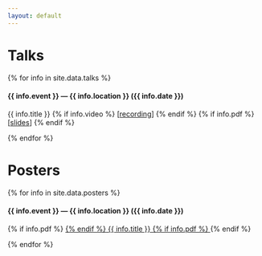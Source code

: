 ```yaml
---
layout: default
---
```


# Talks

{% for info in site.data.talks %}

<div class="talk-info">
<h4>{{ info.event }}<span> — {{ info.location }} ({{ info.date }})</span></h4>
{{ info.title }}
{% if info.video %}
[<a href="{{ info.video }}" target="_blank">recording</a>]
{% endif %}
{% if info.pdf %}
[<a href="{{ site.url }}/assets/pdfs/talks/{{ info.pdf }}" target="_blank">slides</a>]
{% endif %}
</div>

{% endfor %}

# Posters

{% for info in site.data.posters %}

<div class="poster-info">
<h4>{{ info.event }}<span> — {{ info.location }} ({{ info.date }})</span></h4>
{% if info.pdf %}
<a href="{{ site.url }}/assets/pdfs/posters/{{ info.pdf }}" target="_blank">
{% endif %}
{{ info.title }}
{% if info.pdf %}
</a>
{% endif %}
</div>

{% endfor %}
